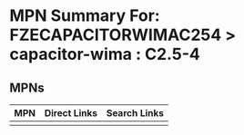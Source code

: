 



# MPN Summary For: FZECAPACITORWIMAC254 > capacitor-wima : C2.5-4

## MPNs
  

|MPN|Direct Links|Search Links|
| :--- | :--- | :--- |
||||

